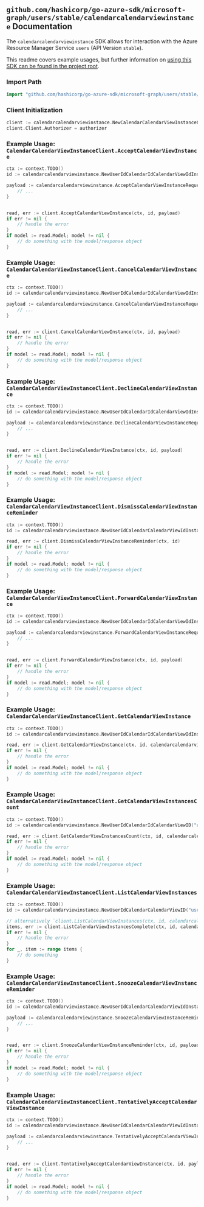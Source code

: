 
## `github.com/hashicorp/go-azure-sdk/microsoft-graph/users/stable/calendarcalendarviewinstance` Documentation

The `calendarcalendarviewinstance` SDK allows for interaction with the Azure Resource Manager Service `users` (API Version `stable`).

This readme covers example usages, but further information on [using this SDK can be found in the project root](https://github.com/hashicorp/go-azure-sdk/tree/main/docs).

### Import Path

```go
import "github.com/hashicorp/go-azure-sdk/microsoft-graph/users/stable/calendarcalendarviewinstance"
```


### Client Initialization

```go
client := calendarcalendarviewinstance.NewCalendarCalendarViewInstanceClientWithBaseURI("https://management.azure.com")
client.Client.Authorizer = authorizer
```


### Example Usage: `CalendarCalendarViewInstanceClient.AcceptCalendarViewInstance`

```go
ctx := context.TODO()
id := calendarcalendarviewinstance.NewUserIdCalendarIdCalendarViewIdInstanceID("userIdValue", "calendarIdValue", "eventIdValue", "eventId1Value")

payload := calendarcalendarviewinstance.AcceptCalendarViewInstanceRequest{
	// ...
}


read, err := client.AcceptCalendarViewInstance(ctx, id, payload)
if err != nil {
	// handle the error
}
if model := read.Model; model != nil {
	// do something with the model/response object
}
```


### Example Usage: `CalendarCalendarViewInstanceClient.CancelCalendarViewInstance`

```go
ctx := context.TODO()
id := calendarcalendarviewinstance.NewUserIdCalendarIdCalendarViewIdInstanceID("userIdValue", "calendarIdValue", "eventIdValue", "eventId1Value")

payload := calendarcalendarviewinstance.CancelCalendarViewInstanceRequest{
	// ...
}


read, err := client.CancelCalendarViewInstance(ctx, id, payload)
if err != nil {
	// handle the error
}
if model := read.Model; model != nil {
	// do something with the model/response object
}
```


### Example Usage: `CalendarCalendarViewInstanceClient.DeclineCalendarViewInstance`

```go
ctx := context.TODO()
id := calendarcalendarviewinstance.NewUserIdCalendarIdCalendarViewIdInstanceID("userIdValue", "calendarIdValue", "eventIdValue", "eventId1Value")

payload := calendarcalendarviewinstance.DeclineCalendarViewInstanceRequest{
	// ...
}


read, err := client.DeclineCalendarViewInstance(ctx, id, payload)
if err != nil {
	// handle the error
}
if model := read.Model; model != nil {
	// do something with the model/response object
}
```


### Example Usage: `CalendarCalendarViewInstanceClient.DismissCalendarViewInstanceReminder`

```go
ctx := context.TODO()
id := calendarcalendarviewinstance.NewUserIdCalendarCalendarViewIdInstanceID("userIdValue", "eventIdValue", "eventId1Value")

read, err := client.DismissCalendarViewInstanceReminder(ctx, id)
if err != nil {
	// handle the error
}
if model := read.Model; model != nil {
	// do something with the model/response object
}
```


### Example Usage: `CalendarCalendarViewInstanceClient.ForwardCalendarViewInstance`

```go
ctx := context.TODO()
id := calendarcalendarviewinstance.NewUserIdCalendarIdCalendarViewIdInstanceID("userIdValue", "calendarIdValue", "eventIdValue", "eventId1Value")

payload := calendarcalendarviewinstance.ForwardCalendarViewInstanceRequest{
	// ...
}


read, err := client.ForwardCalendarViewInstance(ctx, id, payload)
if err != nil {
	// handle the error
}
if model := read.Model; model != nil {
	// do something with the model/response object
}
```


### Example Usage: `CalendarCalendarViewInstanceClient.GetCalendarViewInstance`

```go
ctx := context.TODO()
id := calendarcalendarviewinstance.NewUserIdCalendarIdCalendarViewIdInstanceID("userIdValue", "calendarIdValue", "eventIdValue", "eventId1Value")

read, err := client.GetCalendarViewInstance(ctx, id, calendarcalendarviewinstance.DefaultGetCalendarViewInstanceOperationOptions())
if err != nil {
	// handle the error
}
if model := read.Model; model != nil {
	// do something with the model/response object
}
```


### Example Usage: `CalendarCalendarViewInstanceClient.GetCalendarViewInstancesCount`

```go
ctx := context.TODO()
id := calendarcalendarviewinstance.NewUserIdCalendarIdCalendarViewID("userIdValue", "calendarIdValue", "eventIdValue")

read, err := client.GetCalendarViewInstancesCount(ctx, id, calendarcalendarviewinstance.DefaultGetCalendarViewInstancesCountOperationOptions())
if err != nil {
	// handle the error
}
if model := read.Model; model != nil {
	// do something with the model/response object
}
```


### Example Usage: `CalendarCalendarViewInstanceClient.ListCalendarViewInstances`

```go
ctx := context.TODO()
id := calendarcalendarviewinstance.NewUserIdCalendarCalendarViewID("userIdValue", "eventIdValue")

// alternatively `client.ListCalendarViewInstances(ctx, id, calendarcalendarviewinstance.DefaultListCalendarViewInstancesOperationOptions())` can be used to do batched pagination
items, err := client.ListCalendarViewInstancesComplete(ctx, id, calendarcalendarviewinstance.DefaultListCalendarViewInstancesOperationOptions())
if err != nil {
	// handle the error
}
for _, item := range items {
	// do something
}
```


### Example Usage: `CalendarCalendarViewInstanceClient.SnoozeCalendarViewInstanceReminder`

```go
ctx := context.TODO()
id := calendarcalendarviewinstance.NewUserIdCalendarCalendarViewIdInstanceID("userIdValue", "eventIdValue", "eventId1Value")

payload := calendarcalendarviewinstance.SnoozeCalendarViewInstanceReminderRequest{
	// ...
}


read, err := client.SnoozeCalendarViewInstanceReminder(ctx, id, payload)
if err != nil {
	// handle the error
}
if model := read.Model; model != nil {
	// do something with the model/response object
}
```


### Example Usage: `CalendarCalendarViewInstanceClient.TentativelyAcceptCalendarViewInstance`

```go
ctx := context.TODO()
id := calendarcalendarviewinstance.NewUserIdCalendarCalendarViewIdInstanceID("userIdValue", "eventIdValue", "eventId1Value")

payload := calendarcalendarviewinstance.TentativelyAcceptCalendarViewInstanceRequest{
	// ...
}


read, err := client.TentativelyAcceptCalendarViewInstance(ctx, id, payload)
if err != nil {
	// handle the error
}
if model := read.Model; model != nil {
	// do something with the model/response object
}
```

